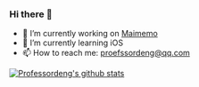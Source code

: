 ### Hi there 👋

- 🔭 I’m currently working on [Maimemo](https://www.maimemo.com/)
- 🌱 I’m currently learning iOS
- 📫 How to reach me: [proefssordeng@qq.com](mailto:professordeng@qq.com)

[![Professordeng's github stats](https://github-readme-stats.vercel.app/api?username=professordeng)](https://github.com/professordeng/github-readme-stats)
